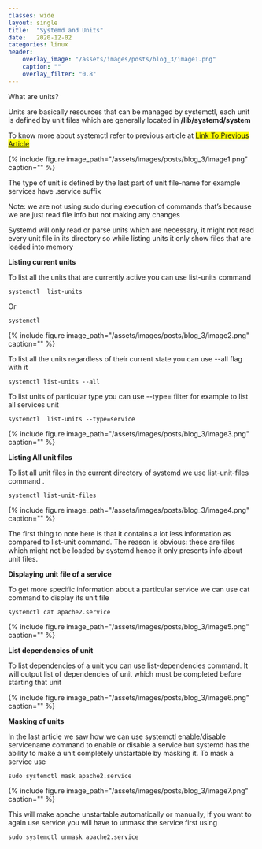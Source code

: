 ```yaml
---
classes: wide
layout: single
title:  "Systemd and Units"
date:   2020-12-02
categories: linux
header:
    overlay_image: "/assets/images/posts/blog_3/image1.png"
    caption: ""
    overlay_filter: "0.8"
---
```


What are units?

Units are basically resources that can be managed by systemctl, each unit is defined by unit files which are generally located in  <b>/lib/systemd/system</b>

To know more about systemctl refer to previous article at <mark><a href="https://medium.com/@backbencherspot/systemd-and-services-70db064e177d?source=friends_link&sk=5dcffa22d36815d0596f4e14553f5c08"> Link To Previous Article </a></mark>


{% include figure image_path="/assets/images/posts/blog_3/image1.png" caption="" %}

The type of unit is defined by the last part of unit file-name for example services have .service suffix

Note: we are not using sudo during execution of commands that’s because we are just read file info but not making any changes 

Systemd will only read or parse units which are necessary, it might not read every unit file in its directory so while listing units it only show files that are loaded into memory 


<b>Listing current units</b>

To list all the units that are currently active you can use list-units command

    systemctl  list-units 

Or 

    systemctl 

{% include figure image_path="/assets/images/posts/blog_3/image2.png" caption="" %}

To list all the units regardless of their current state you can use --all flag with it
    
    systemctl list-units --all

To list units of particular type you can use --type= filter for example to list all services unit 
    
    systemctl  list-units --type=service

{% include figure image_path="/assets/images/posts/blog_3/image3.png" caption="" %}


<b>Listing All unit files</b>

To list all unit files in the current directory of systemd we use list-unit-files command .

    systemctl list-unit-files

{% include figure image_path="/assets/images/posts/blog_3/image4.png" caption="" %}

The first thing to note here is that it contains a lot less information as compared to list-unit command. The reason is obvious: these are files which might not be loaded by systemd hence it only presents info about unit files.

<b>Displaying unit file of a service</b>

To get more specific information about a particular service we can use cat command to display its unit file
    
    systemctl cat apache2.service 

{% include figure image_path="/assets/images/posts/blog_3/image5.png" caption="" %}

<b>List dependencies of unit </b>

To list dependencies of a unit you can use list-dependencies command. It will output list of dependencies of unit which must be completed before starting that unit
 
{% include figure image_path="/assets/images/posts/blog_3/image6.png" caption="" %}

<b>Masking of units</b>

In the last article we saw how we can use systemctl enable/disable servicename command to enable or disable a service but systemd has the ability to make a unit completely unstartable by masking it. To mask a service use 

    sudo systemctl mask apache2.service

{% include figure image_path="/assets/images/posts/blog_3/image7.png" caption="" %}

This will make apache unstartable automatically or manually, If you want to again use service you will have to unmask the service first using 
    
    sudo systemctl unmask apache2.service




